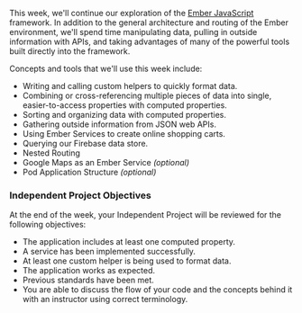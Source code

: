 This week, we'll continue our exploration of the [Ember JavaScript](http://emberjs.com/) framework. In addition to the general architecture and routing of the Ember environment, we'll spend time manipulating data, pulling in outside information with APIs, and taking advantages of many of the powerful tools built directly into the framework. 

Concepts and tools that we'll use this week include:

* Writing and calling custom helpers to quickly format data. 
* Combining or cross-referencing multiple pieces of data into single, easier-to-access properties with computed properties.
* Sorting and organizing data with computed properties.
* Gathering outside information from JSON web APIs.
* Using Ember Services to create online shopping carts. 
* Querying our Firebase data store.
* Nested Routing
* Google Maps as an Ember Service _(optional)_
* Pod Application Structure _(optional)_

### Independent Project Objectives

At the end of the week, your Independent Project will be reviewed for the following objectives:

* The application includes at least one computed property.
* A service has been implemented successfully.
* At least one custom helper is being used to format data.
* The application works as expected.
* Previous standards have been met. 
* You are able to discuss the flow of your code and the concepts behind it with an instructor using correct terminology.



